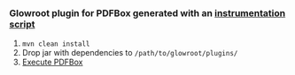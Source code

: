 ### Glowroot plugin for PDFBox generated with an [instrumentation script](https://github.com/Deee92/journal/blob/master/data/pdfbox-pure-methods/instrumentation-script.ipynb)

1. `mvn clean install`
2. Drop jar with dependencies to `/path/to/glowroot/plugins/`
3. [Execute PDFBox](https://github.com/Deee92/journal/blob/master/data/pdfbox-pure-methods/pdfbox-commands.md)

